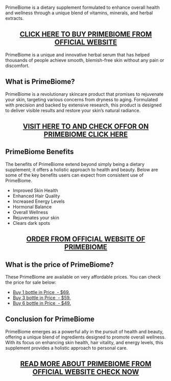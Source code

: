<p>PrimeBiome is a dietary supplement formulated to enhance overall health and wellness through a unique blend of vitamins, minerals, and herbal extracts.</p>
<h2 style="text-align: center;"><a href="https://sale365day.com/order-primebiome">CLICK HERE TO BUY PRIMEBIOME FROM OFFICIAL WEBSITE</a></h2>
<p>PrimeBiome is a unique and innovative herbal serum that has helped thousands of people achieve smooth, blemish-free skin without any pain or discomfort.</p>
<h2 style="text-align: left;">What is PrimeBiome?</h2>
<p style="text-align: left;">PrimeBiome is a revolutionary skincare product that promises to rejuvenate your skin, targeting various concerns from dryness to aging. Formulated with precision and backed by extensive research, this product is designed to deliver visible results and restore your skin&rsquo;s natural radiance.</p>
<h2 style="text-align: center;"><a href="https://sale365day.com/order-primebiome">VISIT HERE TO AND CHECK OFFOR ON PRIMEBIOME CLICK HERE</a></h2>
<h2 style="text-align: left;">PrimeBiome Benefits</h2>
<p style="text-align: left;">The benefits of PrimeBiome extend beyond simply being a dietary supplement; it offers a holistic approach to health and beauty. Below are some of the key benefits users can expect from consistent use of PrimeBiome.</p>
<ul style="text-align: left;">
<li>Improved Skin Health</li>
<li>Enhanced Hair Quality</li>
<li>Increased Energy Levels</li>
<li>Hormonal Balance</li>
<li>Overall Wellness</li>
<li>Rejuvenates your skin</li>
<li>Clears dark spots</li>
</ul>
<h2 style="text-align: center;"><a href="https://sale365day.com/order-primebiome">ORDER FROM OFFICIAL WEBSITE OF PRIMEBIOME</a></h2>
<h2 style="text-align: left;">What is the price of PrimeBiome?</h2>
<p style="text-align: left;">These PrimeBiome are available on very affordable prices. You can check the price for sale below:</p>
<ul style="text-align: left;">
<li><a href="https://sale365day.com/order-primebiome">Buy 1 bottle in Price&nbsp; - $69.</a></li>
<li><a href="https://sale365day.com/order-primebiome">Buy 3 bottle&nbsp;in Price&nbsp; - $59.</a></li>
<li><a href="https://sale365day.com/order-primebiome">Buy 6 bottle&nbsp;in Price&nbsp; - $49.</a></li>
</ul>
<h2 style="text-align: left;">Conclusion for PrimeBiome</h2>
<p style="text-align: left;">PrimeBiome emerges as a powerful ally in the pursuit of health and beauty, offering a unique blend of ingredients designed to promote overall wellness. With its focus on enhancing skin health, hair vitality, and energy levels, this supplement provides a holistic approach to personal care.</p>
<h2 style="text-align: center;"><a href="https://sale365day.com/order-primebiome">READ MORE ABOUT PRIMEBIOME FROM OFFICIAL WEBSITE CHECK NOW</a></h2>
